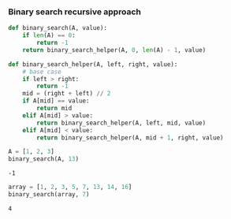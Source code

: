 ### Binary search recursive approach


```python
def binary_search(A, value):
    if len(A) == 0:
        return -1
    return binary_search_helper(A, 0, len(A) - 1, value)

def binary_search_helper(A, left, right, value):
    # base case
    if left > right:
        return -1
    mid = (right + left) // 2
    if A[mid] == value:
        return mid
    elif A[mid] > value:
        return binary_search_helper(A, left, mid, value)
    elif A[mid] < value:
        return binary_search_helper(A, mid + 1, right, value)
```


```python
A = [1, 2, 3]
binary_search(A, 13)
```




    -1




```python
array = [1, 2, 3, 5, 7, 13, 14, 16]
binary_search(array, 7)
```




    4




```python

```

